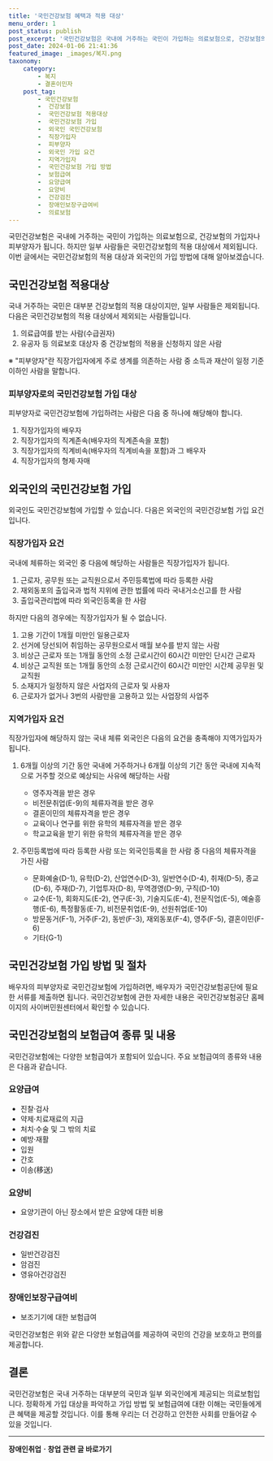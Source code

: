 ```yaml
---
title: '국민건강보험 혜택과 적용 대상'
menu_order: 1
post_status: publish
post_excerpt: '국민건강보험은 국내에 거주하는 국민이 가입하는 의료보험으로, 건강보험의 가입자나 피부양자가 됩니다. 하지만 일부 사람들은 국민건강보험의 적용 대상에서 제외됩니다. 이번 글에서는 국민건강보험의 적용 대상과 외국인의 가입 방법에 대해 알아보겠습니다.'
post_date: 2024-01-06 21:41:36
featured_image: _images/복지.png
taxonomy:
    category:
        - 복지
        - 결혼이민자
    post_tag:
        - 국민건강보험
        -  건강보험
        -  국민건강보험 적용대상
        -  국민건강보험 가입
        -  외국인 국민건강보험
        -  직장가입자
        -  피부양자
        -  외국인 가입 요건
        -  지역가입자
        -  국민건강보험 가입 방법
        -  보험급여
        -  요양급여
        -  요양비
        -  건강검진
        -  장애인보장구급여비
        -  의료보험
---
```



국민건강보험은 국내에 거주하는 국민이 가입하는 의료보험으로, 건강보험의 가입자나 피부양자가 됩니다. 하지만 일부 사람들은 국민건강보험의 적용 대상에서 제외됩니다. 이번 글에서는 국민건강보험의 적용 대상과 외국인의 가입 방법에 대해 알아보겠습니다.

## 국민건강보험 적용대상

국내 거주하는 국민은 대부분 건강보험의 적용 대상이지만, 일부 사람들은 제외됩니다. 다음은 국민건강보험의 적용 대상에서 제외되는 사람들입니다.

1. 의료급여를 받는 사람(수급권자)
2. 유공자 등 의료보호 대상자 중 건강보험의 적용을 신청하지 않은 사람

※ "피부양자"란 직장가입자에게 주로 생계를 의존하는 사람 중 소득과 재산이 일정 기준 이하인 사람을 말합니다.

### 피부양자로의 국민건강보험 가입 대상

피부양자로 국민건강보험에 가입하려는 사람은 다음 중 하나에 해당해야 합니다.

1. 직장가입자의 배우자
2. 직장가입자의 직계존속(배우자의 직계존속을 포함)
3. 직장가입자의 직계비속(배우자의 직계비속을 포함)과 그 배우자
4. 직장가입자의 형제·자매

## 외국인의 국민건강보험 가입

외국인도 국민건강보험에 가입할 수 있습니다. 다음은 외국인의 국민건강보험 가입 요건입니다.

### 직장가입자 요건

국내에 체류하는 외국인 중 다음에 해당하는 사람들은 직장가입자가 됩니다.

1. 근로자, 공무원 또는 교직원으로서 주민등록법에 따라 등록한 사람
2. 재외동포의 출입국과 법적 지위에 관한 법률에 따라 국내거소신고를 한 사람
3. 출입국관리법에 따라 외국인등록을 한 사람

하지만 다음의 경우에는 직장가입자가 될 수 없습니다.

1. 고용 기간이 1개월 미만인 일용근로자
2. 선거에 당선되어 취임하는 공무원으로서 매월 보수를 받지 않는 사람
3. 비상근 근로자 또는 1개월 동안의 소정 근로시간이 60시간 미만인 단시간 근로자
4. 비상근 교직원 또는 1개월 동안의 소정 근로시간이 60시간 미만인 시간제 공무원 및 교직원
5. 소재지가 일정하지 않은 사업자의 근로자 및 사용자
6. 근로자가 없거나 3번의 사람만을 고용하고 있는 사업장의 사업주

### 지역가입자 요건

직장가입자에 해당하지 않는 국내 체류 외국인은 다음의 요건을 충족해야 지역가입자가 됩니다.

1. 6개월 이상의 기간 동안 국내에 거주하거나 6개월 이상의 기간 동안 국내에 지속적으로 거주할 것으로 예상되는 사유에 해당하는 사람
   - 영주자격을 받은 경우
   - 비전문취업(E-9)의 체류자격을 받은 경우
   - 결혼이민의 체류자격을 받은 경우
   - 교육이나 연구를 위한 유학의 체류자격을 받은 경우
   - 학교교육을 받기 위한 유학의 체류자격을 받은 경우

2. 주민등록법에 따라 등록한 사람 또는 외국인등록을 한 사람 중 다음의 체류자격을 가진 사람
   - 문화예술(D-1), 유학(D-2), 산업연수(D-3), 일반연수(D-4), 취재(D-5), 종교(D-6), 주재(D-7), 기업투자(D-8), 무역경영(D-9), 구직(D-10)
   - 교수(E-1), 회화지도(E-2), 연구(E-3), 기술지도(E-4), 전문직업(E-5), 예술흥행(E-6), 특정활동(E-7), 비전문취업(E-9), 선원취업(E-10)
   - 방문동거(F-1), 거주(F-2), 동반(F-3), 재외동포(F-4), 영주(F-5), 결혼이민(F-6)
   - 기타(G-1)

## 국민건강보험 가입 방법 및 절차

배우자의 피부양자로 국민건강보험에 가입하려면, 배우자가 국민건강보험공단에 필요한 서류를 제출하면 됩니다. 국민건강보험에 관한 자세한 내용은 국민건강보험공단 홈페이지의 사이버민원센터에서 확인할 수 있습니다.

## 국민건강보험의 보험급여 종류 및 내용

국민건강보험에는 다양한 보험급여가 포함되어 있습니다. 주요 보험급여의 종류와 내용은 다음과 같습니다.

### 요양급여

- 진찰·검사
- 약제·치료재료의 지급
- 처치·수술 및 그 밖의 치료
- 예방·재활
- 입원
- 간호
- 이송(移送)

### 요양비

- 요양기관이 아닌 장소에서 받은 요양에 대한 비용

### 건강검진

- 일반건강검진
- 암검진
- 영유아건강검진

### 장애인보장구급여비

- 보조기기에 대한 보험급여

국민건강보험은 위와 같은 다양한 보험급여를 제공하여 국민의 건강을 보호하고 편의를 제공합니다.

## 결론

국민건강보험은 국내 거주하는 대부분의 국민과 일부 외국인에게 제공되는 의료보험입니다. 정확하게 가입 대상을 파악하고 가입 방법 및 보험급여에 대한 이해는 국민들에게 큰 혜택을 제공할 것입니다. 이를 통해 우리는 더 건강하고 안전한 사회를 만들어갈 수 있을 것입니다.
<!-- wp:separator -->
<hr class="wp-block-separator has-alpha-channel-opacity"/>
<!-- /wp:separator -->

<!-- wp:group {"backgroundColor":"base","layout":{"type":"constrained"}} -->
<div class="wp-block-group has-base-background-color has-background"><!-- wp:paragraph {"align":"center","fontSize":"medium"} -->
<p class="has-text-align-center has-large-font-size"><strong>장애인취업ㆍ창업 관련 글 바로가기</strong></p>
<!-- /wp:paragraph -->


<!-- wp:latest-posts
{"categories":[{"id":12749,"count":19,"description":"","link":"https://uknowlaw.com/category/%ec%9e%a5%ec%95%a0%ec%9d%b8%ec%b7%a8%ec%97%85%e3%86%8d%ec%b0%bd%ec%97%85/","name":"장애인취업ㆍ창업","slug":"장애인취업ㆍ창업","taxonomy":"category","parent":0,"meta":[],"_links":{"self":[{"href":"https://uknowlaw.com/wp-json/wp/v2/categories/12749"}],"collection":[{"href":"https://uknowlaw.com/wp-json/wp/v2/categories"}],"about":[{"href":"https://uknowlaw.com/wp-json/wp/v2/taxonomies/category"}],"wp:post_type":[{"href":"https://uknowlaw.com/wp-json/wp/v2/posts?categories=12749"}],"curies":[{"name":"wp","href":"https://api.w.org/{rel}","templated":true}]}}],"postsToShow":100,"excerptLength":28,"postLayout":"grid","columns":2,"featuredImageAlign":"left","featuredImageSizeSlug":"large","fontSize":"small"} /--></div>
<!-- /wp:group -->